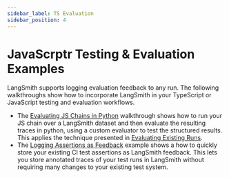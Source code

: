```yaml
---
sidebar_label: TS Evaluation
sidebar_position: 4
---
```

# JavaScrptr Testing & Evaluation Examples

LangSmith supports logging evaluation feedback to any run. The following walkthroughs show how to incorporate LangSmith in your TypeScript or JavaScript testing and evaluation workflows.

- The [Evaluating JS Chains in Python](./eval-in-python/) walkthrough shows how to run your JS chain over a LangSmith dataset and then evaluate the resulting traces in python, using a custom evaluator to test the structured results. This applies the technique presented in [Evaluating Existing Runs](../testing-examples/evaluate-existing-test-project/evaluate_runs.ipynb).
- The [Logging Assertions as Feedback](./simple-test/) example shows a how to quickly store your existing CI test assertions as LangSmith feedback. This lets you store annotated traces of your test runs in LangSmith without requiring many changes to your existing test system.
